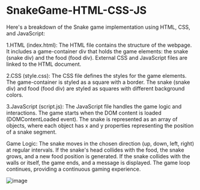 # SnakeGame-HTML-CSS-JS
Here's a breakdown of the Snake game implementation using HTML, CSS, and JavaScript:

1.HTML (index.html):
The HTML file contains the structure of the webpage.
It includes a game-container div that holds the game elements: the snake (snake div) and the food (food div).
External CSS and JavaScript files are linked to the HTML document.

2.CSS (style.css):
The CSS file defines the styles for the game elements.
The game-container is styled as a square with a border.
The snake (snake div) and food (food div) are styled as squares with different background colors.

3.JavaScript (script.js):
The JavaScript file handles the game logic and interactions.
The game starts when the DOM content is loaded (DOMContentLoaded event).
The snake is represented as an array of objects, where each object has x and y properties representing the position of a snake segment.

Game Logic:
The snake moves in the chosen direction (up, down, left, right) at regular intervals.
If the snake's head collides with the food, the snake grows, and a new food position is generated.
If the snake collides with the walls or itself, the game ends, and a message is displayed.
The game loop continues, providing a continuous gaming experience.

![image](https://github.com/rheashetty23/SnakeGame-HTML-CSS-JS/assets/108348171/81a8d2fa-a3c5-430b-bc07-ccc4aabaccf0)

